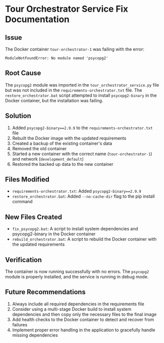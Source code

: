 # Tour Orchestrator Service Fix Documentation

## Issue
The Docker container `tour-orchestrator-1` was failing with the error:
```
ModuleNotFoundError: No module named 'psycopg2'
```

## Root Cause
The `psycopg2` module was imported in the `tour_orchestrator_service.py` file but was not included in the `requirements-orchestrator.txt` file. The `restore_orchestrator.bat` script attempted to install `psycopg2-binary` in the Docker container, but the installation was failing.

## Solution
1. Added `psycopg2-binary==2.9.9` to the `requirements-orchestrator.txt` file
2. Rebuilt the Docker image with the updated requirements
3. Created a backup of the existing container's data
4. Removed the old container
5. Started a new container with the correct name (`tour-orchestrator-1`) and network (`development_default`)
6. Restored the backed up data to the new container

## Files Modified
- `requirements-orchestrator.txt`: Added `psycopg2-binary==2.9.9`
- `restore_orchestrator.bat`: Added `--no-cache-dir` flag to the pip install command

## New Files Created
- `fix_psycopg2.bat`: A script to install system dependencies and psycopg2-binary in the Docker container
- `rebuild_orchestrator.bat`: A script to rebuild the Docker container with the updated requirements

## Verification
The container is now running successfully with no errors. The `psycopg2` module is properly installed, and the service is running in debug mode.

## Future Recommendations
1. Always include all required dependencies in the requirements file
2. Consider using a multi-stage Docker build to install system dependencies and then copy only the necessary files to the final image
3. Add health checks to the Docker container to detect and recover from failures
4. Implement proper error handling in the application to gracefully handle missing dependencies